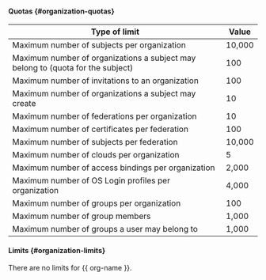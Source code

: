 #### Quotas {#organization-quotas}

| Type of limit | Value |
| ----- | ----- |
| Maximum number of subjects per organization | 10,000 |
| Maximum number of organizations a subject may belong to (quota for the subject) | 100 |
| Maximum number of invitations to an organization | 100 |
| Maximum number of organizations a subject may create | 10 |
| Maximum number of federations per organization | 10 |
| Maximum number of certificates per federation | 100 |
| Maximum number of subjects per federation | 10,000 |
| Maximum number of clouds per organization | 5 |
| Maximum number of access bindings per organization | 2,000 |
| Maximum number of OS Login profiles per organization | 4,000 |
| Maximum number of groups per organization | 100 |
| Maximum number of group members | 1,000 |
| Maximum number of groups a user may belong to | 1,000 |

#### Limits {#organization-limits}

There are no limits for {{ org-name }}.
